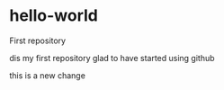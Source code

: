 # hello-world
First repository

dis my first repository 
glad to have started using github

this is a new change
